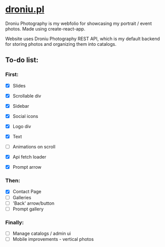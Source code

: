 # [droniu.pl](http://droniu.pl)

Droniu Photography is my webfolio for showcasing my portrait / event photos. Made using create-react-app.

Website uses Droniu Photography REST API, which is my default backend for storing photos and organizing them into catalogs.

## To-do list:

### First:
- [x] Slides
- [x] Scrollable div
- [x] Sidebar
- [x] Social icons
- [x] Logo div
- [x] Text
- [ ] Animations on scroll
- [x] Api fetch loader
- [x] Prompt arrow
 

### Then:
- [x] Contact Page
- [ ] Galleries
- [ ] 'Back' arrow/button
- [ ] Prompt gallery

### Finally:
- [ ] Manage catalogs / admin ui
- [ ] Mobile improvements - vertical photos 